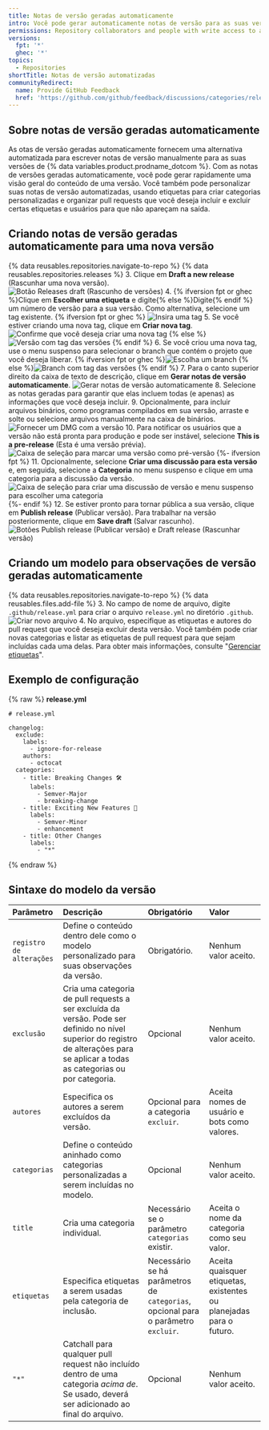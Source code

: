 ```yaml
---
title: Notas de versão geradas automaticamente
intro: Você pode gerar automaticamente notas de versão para as suas versões do GitHub
permissions: Repository collaborators and people with write access to a repository can generate and customize automated release notes for a release.
versions:
  fpt: '*'
  ghec: '*'
topics:
  - Repositories
shortTitle: Notas de versão automatizadas
communityRedirect:
  name: Provide GitHub Feedback
  href: 'https://github.com/github/feedback/discussions/categories/releases-feedback'
---
```


## Sobre notas de versão geradas automaticamente

As otas de versão geradas automaticamente fornecem uma alternativa automatizada para escrever notas de versão manualmente para as suas versões de {% data variables.product.prodname_dotcom %}. Com as notas de versões geradas automaticamente, você pode gerar rapidamente uma visão geral do conteúdo de uma versão. Você também pode personalizar suas notas de versão automatizadas, usando etiquetas para criar categorias personalizadas e organizar pull requests que você deseja incluir e excluir certas etiquetas e usuários para que não apareçam na saída.

## Criando notas de versão geradas automaticamente para uma nova versão

{% data reusables.repositories.navigate-to-repo %}
{% data reusables.repositories.releases %}
3. Clique em **Draft a new release** (Rascunhar uma nova versão). ![Botão Releases draft (Rascunho de versões)](/assets/images/help/releases/draft_release_button.png)
4. {% ifversion fpt or ghec %}Clique em **Escolher uma etiqueta** e digite{% else %}Digite{% endif %} um número de versão para a sua versão. Como alternativa, selecione um tag existente.
  {% ifversion fpt or ghec %}
  ![Insira uma tag](/assets/images/help/releases/releases-tag-create.png)
5. Se você estiver criando uma nova tag, clique em **Criar nova tag**. ![Confirme que você deseja criar uma nova tag](/assets/images/help/releases/releases-tag-create-confirm.png)
  {% else %}
  ![Versão com tag das versões](/assets/images/enterprise/releases/releases-tag-version.png)
{% endif %}
6. Se você criou uma nova tag, use o menu suspenso para selecionar o branch que contém o projeto que você deseja liberar.
  {% ifversion fpt or ghec %}![Escolha um branch](/assets/images/help/releases/releases-choose-branch.png)
  {% else %}![Branch com tag das versões](/assets/images/enterprise/releases/releases-tag-branch.png)
  {% endif %}
7. Para o canto superior direito da caixa de texto de descrição, clique em **Gerar notas de versão automaticamente**. ![Gerar notas de versão automaticamente](/assets/images/help/releases/auto-generate-release-notes.png)
8. Selecione as notas geradas para garantir que elas incluem todas (e apenas) as informações que você deseja incluir.
9. Opcionalmente, para incluir arquivos binários, como programas compilados em sua versão, arraste e solte ou selecione arquivos manualmente na caixa de binários. ![Fornecer um DMG com a versão](/assets/images/help/releases/releases_adding_binary.gif)
10. Para notificar os usuários que a versão não está pronta para produção e pode ser instável, selecione **This is a pre-release** (Esta é uma versão prévia). ![Caixa de seleção para marcar uma versão como pré-versão](/assets/images/help/releases/prerelease_checkbox.png)
{%- ifversion fpt %}
11. Opcionalmente, selecione **Criar uma discussão para esta versão** e, em seguida, selecione a **Categoria** no menu suspenso e clique em uma categoria para a discussão da versão. ![Caixa de seleção para criar uma discussão de versão e menu suspenso para escolher uma categoria](/assets/images/help/releases/create-release-discussion.png)
{%- endif %}
12. Se estiver pronto para tornar pública a sua versão, clique em **Publish release** (Publicar versão). Para trabalhar na versão posteriormente, clique em **Save draft** (Salvar rascunho). ![Botões Publish release (Publicar versão) e Draft release (Rascunhar versão)](/assets/images/help/releases/release_buttons.png)


## Criando um modelo para observações de versão geradas automaticamente

{% data reusables.repositories.navigate-to-repo %}
{% data reusables.files.add-file %}
3. No campo de nome de arquivo, digite `.github/release.yml` para criar o arquivo `release.yml` no diretório `.github`. ![Criar novo arquivo](/assets/images/help/releases/release-yml.png)
4. No arquivo, especifique as etiquetas e autores do pull request que você deseja excluir desta versão. Você também pode criar novas categorias e listar as etiquetas de pull request para que sejam incluídas cada uma delas. Para obter mais informações, consulte "[Gerenciar etiquetas](/issues/using-labels-and-milestones-to-track-work/managing-labels)".

## Exemplo de configuração

{% raw %}
**release.yml**
```yaml{:copy}
# release.yml

changelog:
  exclude:
    labels:
      - ignore-for-release
    authors:
      - octocat
  categories:
    - title: Breaking Changes 🛠
      labels:
        - Semver-Major
        - breaking-change
    - title: Exciting New Features 🎉
      labels:
        - Semver-Minor
        - enhancement
    - title: Other Changes
      labels:
        - "*"
```
{% endraw %}

## Sintaxe do modelo da versão

| Parâmetro                | Descrição                                                                                                                                                                           | Obrigatório                                                                       | Valor                                                               |
|:------------------------ |:----------------------------------------------------------------------------------------------------------------------------------------------------------------------------------- |:--------------------------------------------------------------------------------- |:------------------------------------------------------------------- |
| `registro de alterações` | Define o conteúdo dentro dele como o modelo personalizado para suas observações da versão.                                                                                          | Obrigatório.                                                                      | Nenhum valor aceito.                                                |
| `exclusão`               | Cria uma categoria de pull requests a ser excluída da versão. Pode ser definido no nível superior do registro de alterações para se aplicar a todas as categorias ou por categoria. | Opcional                                                                          | Nenhum valor aceito.                                                |
| `autores`                | Especifica os autores a serem excluídos da versão.                                                                                                                                  | Opcional para a categoria `excluir`.                                              | Aceita nomes de usuário e bots como valores.                        |
| `categorias`             | Define o conteúdo aninhado como categorias personalizadas a serem incluídas no modelo.                                                                                              | Opcional                                                                          | Nenhum valor aceito.                                                |
| `title`                  | Cria uma categoria individual.                                                                                                                                                      | Necessário se o parâmetro `categorias` existir.                                   | Aceita o nome da categoria como seu valor.                          |
| `etiquetas`              | Especifica etiquetas a serem usadas pela categoria de inclusão.                                                                                                                     | Necessário se há parâmetros de `categorias`, opcional para o parâmetro `excluir`. | Aceita quaisquer etiquetas, existentes ou planejadas para o futuro. |
| `"*"`                    | Catchall para qualquer pull request não incluído dentro de uma categoria *acima de*. Se usado, deverá ser adicionado ao final do arquivo.                                           | Opcional                                                                          | Nenhum valor aceito.                                                |
